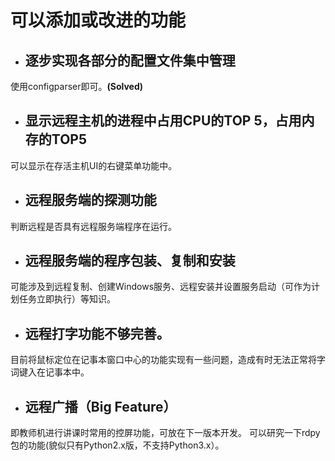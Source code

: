 # 可以添加或改进的功能

- ## 逐步实现各部分的配置文件集中管理
使用configparser即可。**(Solved)**
- ## 显示远程主机的进程中占用CPU的TOP 5，占用内存的TOP5
可以显示在存活主机UI的右键菜单功能中。
- ## 远程服务端的探测功能
判断远程是否具有远程服务端程序在运行。
- ## 远程服务端的程序包装、复制和安装
可能涉及到远程复制、创建Windows服务、远程安装并设置服务启动（可作为计划任务立即执行）等知识。
- ## 远程打字功能不够完善。
目前将鼠标定位在记事本窗口中心的功能实现有一些问题，造成有时无法正常将字词键入在记事本中。
- ## 远程广播（Big Feature）
即教师机进行讲课时常用的控屏功能，可放在下一版本开发。
可以研究一下rdpy包的功能(貌似只有Python2.x版，不支持Python3.x）。